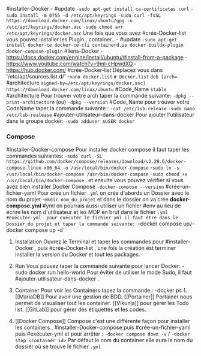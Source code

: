 #installer-Docker
	- #update
	`-sudo apt-get install ca-certificates curl`
	`-sudo install -m 0755 -d /etc/apt/keyrings`
	`-sudo curl -fsSL https://download.docker.com/linux/ubuntu/gpg -o /etc/apt/keyrings/docker.asc`
	`-sudo chmod a+r /etc/apt/keyrings/docker.asc`
	Une fois que vous avez #crée-Docker-list vous pouvez installer les Plugin , container..
		- #update
		 `-sudo apt-get install docker-ce docker-ce-cli containerd.io docker-buildx-plugin docker-compose-plugin`
#liens-Docker 
	- https://docs.docker.com/engine/install/ubuntu/#install-from-a-package
	- https://www.youtube.com/watch?v=9ml-cHpwdXQ
	- https://hub.docker.com/
#crée-Docker-list 
	Déplacez vous dans '/etc/apt/sources.list.d/'
		-`nano docker.list`
			`# Docker.list`
			`deb [arch=` #architecture `signed-by=/etc/apt/keyrings/docker.asc] https://download.docker.com/linux/ubuntu` #Code_Name `stable`
#architecture 
	Pour trouver votre arch taper la commande suivante:
		`-dpkg --print-architecture` (ou)
		`-dpkg --version`
#Code_Name 
	pour trouver votre CodeName taper la commande suivante :
		`-cat /etc/lsb-release`
		`-sudo nano /etc/lsb-realease`
#ajouter-utilisateur-dans-docker 
	Pour ajouter l'utilisateur dans le groupe docker:
		`-sudo adduser $USER docker`

### Compose 

#installer-Docker-compose
	Pour installer docker compose il faut taper les commandes suivantes:
		-`sudo curl -SL https://github.com/docker/compose/releases/download/v2.29.6/docker-compose-linux-x86_64 -o /usr/local/bin/docker-compose`
		-`sudo ln -s /usr/local/bin/docker-compose /usr/bin/docker-compose`
		-`sudo chmod +x /usr/local/bin/docker-compose
`
	et ensuite vous pouvez vérifier si vous avez bien installer Docker Compose
		`-docker-compose --version` 
#crée-un-fichier-yaml 
	Pour crée un fichier `.yml` on crée d'abords un Dossier avec le nom du projet
		-`mkdir nom_du_projet`
			et dans le dossier on va crée **docker-compose.yml**
				#yml 
			on pourrais aussi utiliser un fichier #env au lieu de écrire les nom d'utilisateur et les MDP en brut dans le fichier `.yml
#exécuter-yml 
	pour exécuter le fichier yml il faut être dans le Dossier du projet et taper la commande suivante:
		`-docker compose up` / `-docker compose up -d`

1. Installation 
	Ouvrez le Terminal et taper les commandes pour #installer-Docker , puis 
	#crée-Docker-list , une fois la création est terminer installer la version du Docker et tout les packages.
2. Run
	Vous pouvez taper la commande suivante pour lancer Docker:
		-sudo docker run hello-world
	Pour éviter de utiliser le mode Sudo, il faut #ajouter-utilisateur-dans-docker . 
3. Container 
	Pour voir les Containers tapez la commande :
		 -docker ps
	1. 
		[[MariaDB]] 
			Pour avoir une gestion de BDD.
		[[Portainer]]
			Portainer nous permet de visualiser tout les container. 
		[[Vikunja]]
			pour gérer les Todo list.
		[[GitLab]]
			pour gérer des étiquettes et les codes. 

4. [[Docker Compose]]
	 Compose c'est une différente façon pour installer les containers , #installer-Docker-compose puis #crée-un-fichier-yaml puis #exécuter-yml et pour arrêter :
		 `-docker compose down -v` / `-docker stop <container id>`
	Par défaut le nom du container elle aura  le nom du dossier où se trouve le fichier `.yml`